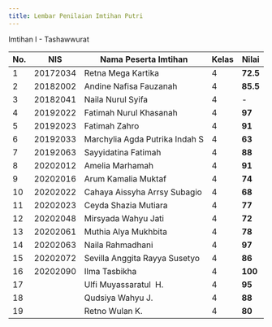 ```yaml
---
title: Lembar Penilaian Imtihan Putri
---
```

Imtihan I - Tashawwurat

| **No.** | **NIS**  | **Nama Peserta Imtihan**       | **Kelas** | **Nilai** |
| ------- | -------- | ------------------------------ | --------- | --------- |
| 1       | 20172034 | Retna Mega Kartika             | 4         | **72.5**  |
| 2       | 20182002 | Andine Nafisa Fauzanah         | 4         | **85.5**  |
| 3       | 20182041 | Naila Nurul Syifa              | 4         | -         |
| 4       | 20192022 | Fatimah Nurul Khasanah         | 4         | **97**    |
| 5       | 20192023 | Fatimah Zahro                  | 4         | **91**    |
| 6       | 20192033 | Marchylia Agda Putrika Indah S | 4         | **63**    |
| 7       | 20192063 | Sayyidatina Fatimah            | 4         | **88**    |
| 8       | 20202012 | Amelia Marhamah                | 4         | **91**    |
| 9       | 20202016 | Arum Kamalia Muktaf            | 4         | **74**    |
| 10      | 20202022 | Cahaya Aissyha Arrsy Subagio   | 4         | **68**    |
| 11      | 20202023 | Ceyda Shazia Mutiara           | 4         | **77**    |
| 12      | 20202048 | Mirsyada Wahyu Jati            | 4         | **72**    |
| 13      | 20202061 | Muthia Alya Mukhbita           | 4         | **78**    |
| 14      | 20202063 | Naila Rahmadhani               | 4         | **97**    |
| 15      | 20202072 | Sevilla Anggita Rayya Susetyo  | 4         | **86**    |
| 16      | 20202090 | Ilma Tasbikha                  | 4         | **100**   |
| 17      |          | Ulfi Muyassaratul  H.          | 4         | **95**    |
| 18      |          | Qudsiya Wahyu J.               | 4         | **88**    |
| 19      |          | Retno Wulan K.                 | 4         | **80**    |
